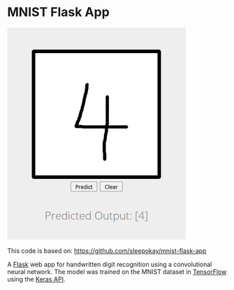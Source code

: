 # MNIST Flask App
![](media/screenshot.png)

This code is based on: https://github.com/sleepokay/mnist-flask-app

A [Flask](http://flask.pocoo.org/) web app for handwritten digit recognition using a convolutional neural network. The model was trained on the MNIST dataset in [TensorFlow](https://www.tensorflow.org/) using the [Keras API](https://github.com/fchollet/keras). 
